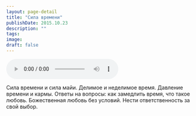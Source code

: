 ```yaml
---
layout: page-detail
title: "Сила времени"
publishDate: 2015.10.23
description: ""
tags:
image:
draft: false
---
```


<audio title="2015.10.23 - Сила времени.mp3" src="/upload/iblock/ecf/ecf11211c64ba01d64a437cac4d77e62.mp3" controls=""></audio>

 Сила времени и сила майи. Делимое и неделимое время. Давление времени и кармы. Ответы на вопросы: как замедлить время, что такое любовь. Божественная любовь без условий. Нести ответственность за свой выбор. 

  
